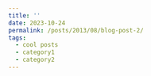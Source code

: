 ```yaml
---
title: ''
date: 2023-10-24
permalink: /posts/2013/08/blog-post-2/
tags:
  - cool posts
  - category1
  - category2
---
```

